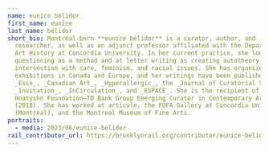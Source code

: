```yaml
---
name: eunice bélidor
first_name: eunice
last_name: bélidor
short_bio: Montréal-born **eunice bélidor** is a curator, author, and
  researcher, as well as an adjunct professor affiliated with the Department of
  Art History at Concordia University. In her current practice, she looks at
  questioning as a method and at letter writing as creating autotheory and its
  intersection with care, feminism, and racial issues. She has organized
  exhibitions in Canada and Europe, and her writings have been published in
  _Esse_, _Canadian Art_, _Hyperallergic_, the _Journal of Curatorial Studies_,
  _Invitation_, _InCirculation_, and _ESPACE_. She is the recipient of the
  Hnatyshn Foundation–TD Bank Group Emerging Curator in Contemporary Art Award
  (2018). She has worked at articule, the FOFA Gallery at Concordia University
  (Montréal), and the Montreal Museum of Fine Arts.
portraits:
  - media: 2023/06/eunice-belidor
rail_contributor_url: https://brooklynrail.org/contributor/eunice-belidor
---
```

